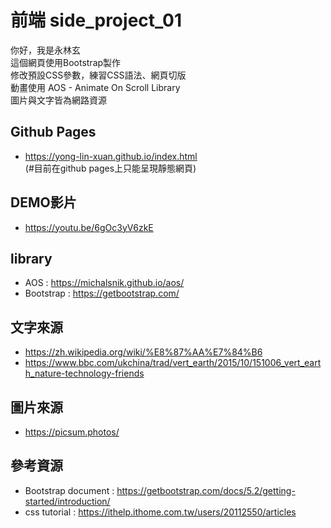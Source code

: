 # 前端 side_project_01
你好，我是永林玄<br>
這個網頁使用Bootstrap製作<br>
修改預設CSS參數，練習CSS語法、網頁切版<br>
動畫使用 AOS - Animate On Scroll Library<br>
圖片與文字皆為網路資源<br>

## Github Pages
- https://yong-lin-xuan.github.io/index.html<br>
(#目前在github pages上只能呈現靜態網頁)

## DEMO影片
- https://youtu.be/6gOc3yV6zkE

## library
- AOS : 
https://michalsnik.github.io/aos/
- Bootstrap :
https://getbootstrap.com/

## 文字來源
- https://zh.wikipedia.org/wiki/%E8%87%AA%E7%84%B6
- https://www.bbc.com/ukchina/trad/vert_earth/2015/10/151006_vert_earth_nature-technology-friends

## 圖片來源
- https://picsum.photos/

## 參考資源
- Bootstrap document :
https://getbootstrap.com/docs/5.2/getting-started/introduction/
- css tutorial :
https://ithelp.ithome.com.tw/users/20112550/articles
